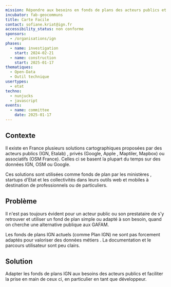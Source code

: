 ```yaml
---
mission: Répondre aux besoins en fonds de plans des acteurs publics et des collectivités
incubator: fab-geocommuns
title: Carte Facile
contact: sofiane.kriat@ign.fr
accessibility_status: non conforme
sponsors:
  - /organisations/ign
phases:
  - name: investigation
    start: 2024-02-21
  - name: construction
    start: 2025-01-17
thematiques:
  - Open-Data
  - Outil technique
usertypes:
  - etat
techno:
  - nunjucks
  - javascript
events:
  - name: committee
    date: 2025-01-17
---
```

## Contexte

Il existe en France plusieurs solutions cartographiques proposées par des acteurs publics (IGN, Etalab) , privés (Google, Apple , Maptiler, Mapbox) ou associatifs (OSM France). Celles ci se basent la plupart du temps sur des données IGN, OSM ou Google. 

Ces solutions sont utilisées comme fonds de plan par les ministères , startups d'Etat et les collectivités dans leurs outils web et mobiles à destination de professionnels ou de particuliers. 

## Problème

Il n'est pas toujours évident pour un acteur public ou son prestataire de s'y retrouver et utiliser un fond de plan simple ou adapté à son besoin, quand on cherche une alternative publique aux GAFAM.

Les fonds de plans IGN actuels  (comme Plan IGN) ne sont pas forcement adaptés pour valoriser des données métiers . La documentation et le parcours utilisateur sont peu clairs. 

## Solution

Adapter les fonds de plans IGN aux besoins des acteurs publics et faciliter la prise en main de ceux ci, en particulier en tant que développeur. 